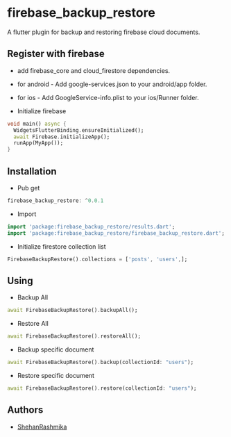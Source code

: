 # firebase_backup_restore

A flutter plugin for backup and restoring firebase cloud documents.

## Register with firebase
 - add firebase_core and cloud_firestore dependencies.
 - for android - Add google-services.json to your android/app folder.
 - for ios - Add GoogleService-info.plist to your ios/Runner folder.

 - Initialize firebase
```dart
void main() async {
  WidgetsFlutterBinding.ensureInitialized();
  await Firebase.initializeApp();
  runApp(MyApp());
}
```

## Installation
 - Pub get
```dart
firebase_backup_restore: ^0.0.1
```

 - Import
```dart
import 'package:firebase_backup_restore/results.dart';
import 'package:firebase_backup_restore/firebase_backup_restore.dart';
```

 - Initialize firestore collection list
```dart
FirebaseBackupRestore().collections = ['posts', 'users',];
```

## Using
 - Backup All
```dart
await FirebaseBackupRestore().backupAll();
```

 - Restore All
```dart
await FirebaseBackupRestore().restoreAll();
```

 - Backup specific document
```dart
await FirebaseBackupRestore().backup(collectionId: "users");
```

 - Restore specific document
```dart
await FirebaseBackupRestore().restore(collectionId: "users");
```

## Authors

* [ShehanRashmika](https://github.com/ShehanRashmika)
